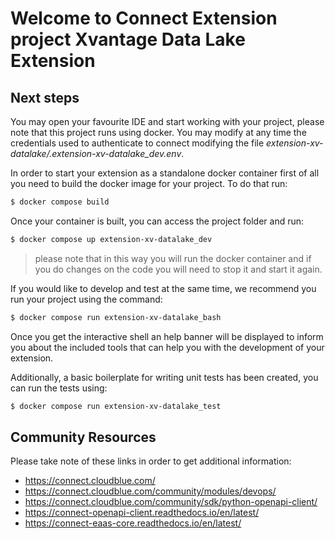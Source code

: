 # Welcome to Connect Extension project Xvantage Data Lake Extension

## Next steps

You may open your favourite IDE and start working with your project, please note that this project runs using docker.
You may modify at any time the credentials used to authenticate to connect modifying the file *extension-xv-datalake/.extension-xv-datalake_dev.env*.



In order to start your extension as a standalone docker container first of all you need to build the docker image for your project. To do that run:

```sh
$ docker compose build
```

Once your container is built, you can access the project folder and run:

```sh
$ docker compose up extension-xv-datalake_dev
```

> please note that in this way you will run the docker container and if you do changes on the code you will need to stop it and start it again.


If you would like to develop and test at the same time, we recommend you run your project using the command:

```sh
$ docker compose run extension-xv-datalake_bash
```

Once you get the interactive shell an help banner will be displayed to inform you about the included tools that can help you with the development of your extension.


Additionally, a basic boilerplate for writing unit tests has been created, you can run the tests using:

```sh
$ docker compose run extension-xv-datalake_test
```


## Community Resources

Please take note of these links in order to get additional information:

* https://connect.cloudblue.com/
* https://connect.cloudblue.com/community/modules/devops/
* https://connect.cloudblue.com/community/sdk/python-openapi-client/
* https://connect-openapi-client.readthedocs.io/en/latest/
* https://connect-eaas-core.readthedocs.io/en/latest/
